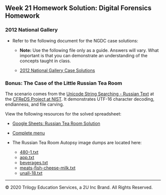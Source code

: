 ## Week 21 Homework Solution: Digital Forensics Homework 

### 2012 National Gallery

- Refer to the following document for the NGDC case solutions:

  - **Note:** Use the following file only as a guide. Answers will vary. What important is that you can demonstrate an understanding of the concepts taught in class.

  - [2012 National Gallery Case Solutions](../Solutions/Resources/2012-Case-Report.pdf)

### Bonus: The Case of the Little Russian Tea Room 

The scenario comes from the [Unicode String Searching - Russian Text](https://www.cfreds.nist.gov/utf-16-russ.html) at the [CFReDS Project at NIST](https://www.cfreds.nist.gov/).  It demonstrates UTF-16 character decoding, endianness, and file carving.

View the following resources for the solved spreadsheet: 

- [Google Sheets: Russian Tea Room Solution](https://docs.google.com/spreadsheets/d/1xK783ze5UY6EMOYKUuYUSdHEJri66yoq-jhTOILL5EA/edit#gid=0)


- [Complete menu](Resources/menu.pdf)


- The Russian Tea Room Autopsy image dumps are located here:

  - [480-1.txt](Autopsy-Image-dumps/480-1.txt)
  - [app.txt](Autopsy-Image-dumps/app.txt)
  - [beverages.txt](Autopsy-Image-dumps/beverages.txt)
  - [meats-fish-cheese-milk.txt](Autopsy-Image-dumps/meats-fish-cheese-milk.txt)
  - [unall-18.txt](Autopsy-Image-dumps/unall-18.txt)


----
 &copy; 2020 Trilogy Education Services, a 2U Inc Brand.   All Rights Reserved.
 
